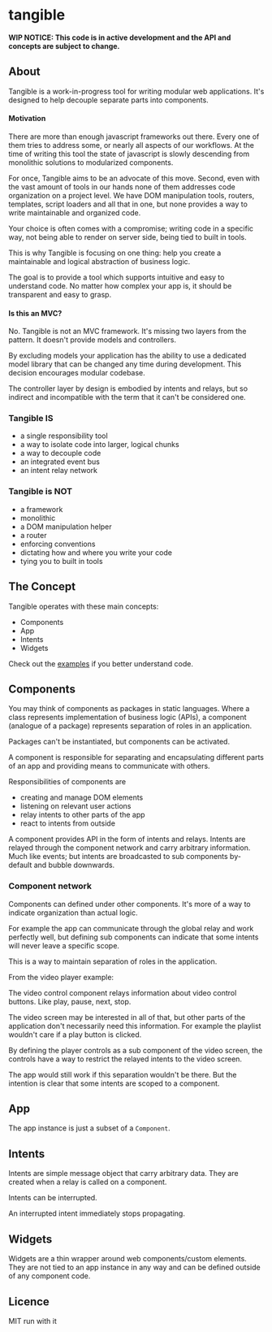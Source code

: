 tangible
========

**WIP NOTICE: This code is in active development and the API and concepts are subject to change.**

## About

Tangible is a work-in-progress tool for writing modular web applications.
It's designed to help decouple separate parts into components.

#### Motivation

There are more than enough javascript frameworks out there.
Every one of them tries to address some, or nearly all aspects of our workflows.
At the time of writing this tool the state of javascript is slowly descending from
monolithic solutions to modularized components.

For once, Tangible aims to be an advocate of this move.
Second, even with the vast amount of tools in our hands none of them
addresses code organization on a project level.
We have DOM manipulation tools, routers, templates, script loaders and all that in one,
but none provides a way to write maintainable and organized code.

Your choice is often comes with a compromise;
writing code in a specific way,
not being able to render on server side,
being tied to built in tools.

This is why Tangible is focusing on one thing:
help you create a maintainable and logical abstraction of business logic.

The goal is to provide a tool which supports intuitive and easy to understand code.
No matter how complex your app is, it should be transparent and easy to grasp.

#### Is this an MVC?

No. Tangible is not an MVC framework. It's missing two layers from the pattern.
It doesn't provide models and controllers.

By excluding models your application has the ability to use a dedicated model
library that can be changed any time during development.
This decision encourages modular codebase.

The controller layer by design is embodied by intents and relays,
but so indirect and incompatible with the term that it can't be considered one.

### Tangible **IS**

  - a single responsibility tool
  - a way to isolate code into larger, logical chunks
  - a way to decouple code
  - an integrated event bus
  - an intent relay network

### Tangible is **NOT**

  - a framework
  - monolithic
  - a DOM manipulation helper
  - a router
  - enforcing conventions
  - dictating how and where you write your code
  - tying you to built in tools


## The Concept

Tangible operates with these main concepts:

  - Components
  - App
  - Intents
  - Widgets

Check out the [examples](examples/) if you better understand code.

## Components

You may think of components as packages in static languages.
Where a class represents implementation of business logic (APIs),
a component (analogue of a package) represents separation of roles
in an application.

Packages can't be instantiated, but components can be activated.

A component is responsible for separating and encapsulating different parts
of an app and providing means to communicate with others.

Responsibilities of components are

  - creating and manage DOM elements
  - listening on relevant user actions
  - relay intents to other parts of the app
  - react to intents from outside

A component provides API in the form of intents and relays.
Intents are relayed through the component network and carry arbitrary information.
Much like events;
but intents are broadcasted to sub components by-default and bubble downwards.

### Component network

Components can defined under other components.
It's more of a way to indicate organization than actual logic.

For example the app can communicate through the global relay
and work perfectly well, but defining sub components can
indicate that some intents will never leave a specific scope.

This is a way to maintain separation of roles in the application.

From the video player example:

  The video control component relays information about video control buttons.
  Like play, pause, next, stop.

  The video screen may be interested in all of that,
  but other parts of the application don't necessarily need this information.
  For example the playlist wouldn't care if a play button is clicked.

  By defining the player controls as a sub component of the video screen,
  the controls have a way to restrict the relayed intents to the video screen.

  The app would still work if this separation wouldn't be there.
  But the intention is clear that some intents are scoped to a component.

## App

The app instance is just a subset of a `Component`.

## Intents

Intents are simple message object that carry arbitrary data.
They are created when a relay is called on a component.

Intents can be interrupted.

An interrupted intent immediately stops propagating.

## Widgets

Widgets are a thin wrapper around web components/custom elements.
They are not tied to an app instance in any way
and can be defined outside of any component code.


## Licence

MIT run with it